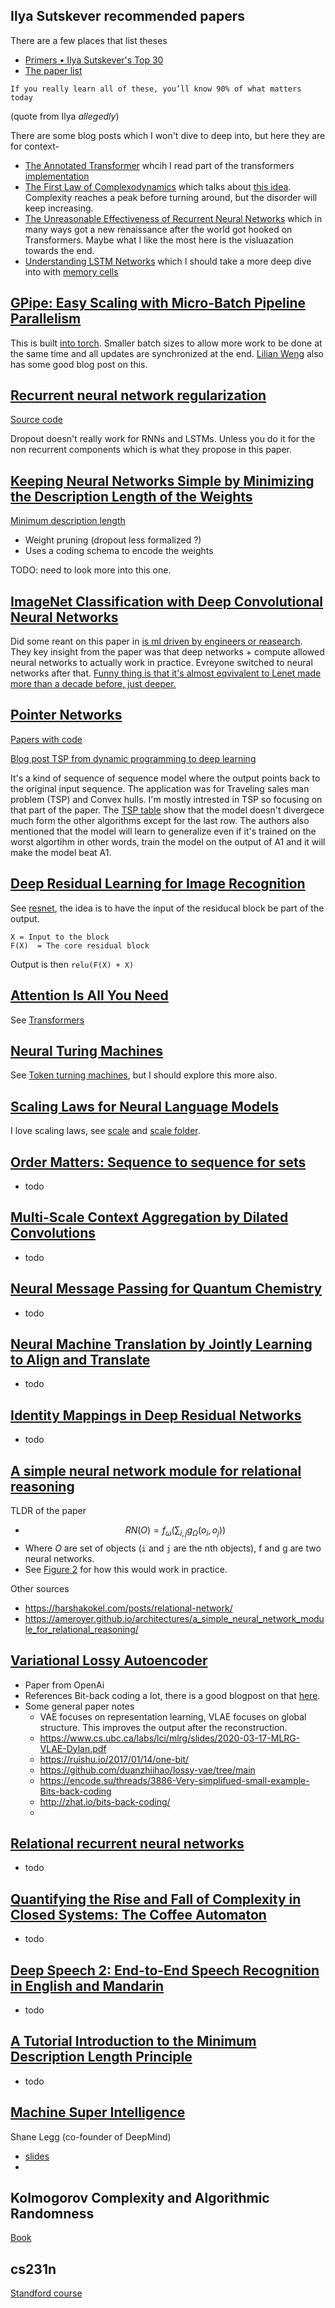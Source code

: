 ## Ilya Sutskever recommended papers


There are a few places that list theses
- [Primers • Ilya Sutskever's Top 30](https://aman.ai/primers/ai/top-30-papers/#gpipe-easy-scaling-with-micro-batch-pipeline-parallelism)
- [The paper list](https://arc.net/folder/D0472A20-9C20-4D3F-B145-D2865C0A9FEE)

```
If you really learn all of these, you’ll know 90% of what matters today
```
(quote from Ilya _allegedly_)

There are some blog posts which I won't dive to deep into, but here they are for context-
- [The Annotated Transformer](https://nlp.seas.harvard.edu/annotated-transformer/) whcih I read part of the transformers [implementation](../../nlp/transformers/)
- [The First Law of Complexodynamics](https://scottaaronson.blog/?p=762) which talks about [this idea](https://149663533.v2.pressablecdn.com/complexity-small.jpg). Complexity reaches a peak before turning around, but the disorder will keep increasing.
- [The Unreasonable Effectiveness of Recurrent Neural Networks](http://karpathy.github.io/2015/05/21/rnn-effectiveness/) which in many ways got a new renaissance after the world got hooked on Transformers. Maybe what I like the most here is the visluazation towards the end.
- [Understanding LSTM Networks](https://colah.github.io/posts/2015-08-Understanding-LSTMs/) which I should take a more deep dive into with [memory cells](../concepts/memory_cells.md)


## [GPipe: Easy Scaling with Micro-Batch Pipeline Parallelism](https://arxiv.org/pdf/1811.06965)
This is built [into torch](https://pytorch.org/docs/stable/distributed.pipelining.html). Smaller batch sizes to allow more work to be done at the same time and all updates are synchronized at the end. [Lilian Weng](https://lilianweng.github.io/posts/2021-09-25-train-large/) also has some good blog post on this.

## [Recurrent neural network regularization](https://arxiv.org/pdf/1409.2329)
[Source code](https://github.com/wojzaremba/lstm)

Dropout doesn't really work for RNNs and LSTMs. Unless you do it for the non recurrent components which is what they propose in this paper.

## [Keeping Neural Networks Simple by Minimizing the Description Length of the Weights](https://www.cs.toronto.edu/~hinton/absps/colt93.pdf)
[Minimum description length](https://en.wikipedia.org/wiki/Minimum_description_length)

- Weight pruning (dropout less formalized ?)
- Uses a coding schema to encode the weights

TODO: need to look more into this one.

## [ImageNet Classification with Deep Convolutional Neural Networks](https://proceedings.neurips.cc/paper_files/paper/2012/file/c399862d3b9d6b76c8436e924a68c45b-Paper.pdf)
Did some reant on this paper in [is ml driven by engineers or reasearch](../rants/is_ml_driven_by_engineer_or_reserach_improvment.md). They key insight from the paper was that deep networks + compute allowed neural networks to actually work in practice. Evreyone switched to neural networks after that.
[Funny thing is that it's almost eqvivalent to Lenet made more than a decade before, just deeper.](https://en.wikipedia.org/wiki/LeNet#/media/File:Comparison_image_neural_networks.svg)

## [Pointer Networks](https://arxiv.org/pdf/1506.03134)
[Papers with code](https://paperswithcode.com/method/pointer-net)

[Blog post TSP from dynamic programming to deep learning](https://myencyclopedia.github.io/en/2020/tsp-3-pointer-net/)

It's a kind of sequence of sequence model where the output points back to the original input sequence. The application was for Traveling sales man problem (TSP) and Convex hulls. I'm mostly intrested in TSP so focusing on that part of the paper.
The [TSP table](https://arxiv.org/pdf/1506.03134#page=8) show that the model doesn't divergece much form the other algorithms except for the last row. The authors also mentioned that the model will learn to generalize even if it's trained on the worst algortihm in other words, train the model on the output of A1 and it will make the model beat A1. 


## [Deep Residual Learning for Image Recognition](https://arxiv.org/pdf/1512.03385)
See [resnet](../../computer-vision/resnet/), the idea is to have the input of the residucal block be part of the output.
```
X = Input to the block
F(X)  = The core residual block
```

Output is then `relu(F(X) + X)`

## [Attention Is All You Need](https://arxiv.org/pdf/1706.03762)
See [Transformers](../../nlp/transformers/)

## [Neural Turing Machines](https://arxiv.org/pdf/1410.5401)
See [Token turning machines](../../architecture/token_turing_machines.md), but I should explore this more also.

## [Scaling Laws for Neural Language Models](https://arxiv.org/pdf/2001.08361)
I love scaling laws, see [scale](../scale.md) and [scale folder](../model-scale/).

## [Order Matters: Sequence to sequence for sets](https://arxiv.org/pdf/1511.06391)
- todo

## [Multi-Scale Context Aggregation by Dilated Convolutions](https://arxiv.org/abs/1511.07122)
- todo

## [Neural Message Passing for Quantum Chemistry](https://arxiv.org/pdf/1704.01212)
- todo

## [Neural Machine Translation by Jointly Learning to Align and Translate](https://arxiv.org/abs/1409.0473)
- todo

## [Identity Mappings in Deep Residual Networks](https://arxiv.org/pdf/1603.05027)
- todo

## [A simple neural network module for relational reasoning](https://arxiv.org/pdf/1706.01427)
TLDR of the paper 
- $$RN (O) = f_{\omega} ( \sum_{i,j} g_{\Omega} (o_i, o_j))$$
- Where $O$ are set of objects (`i` and `j` are the nth objects), f and g are two neural networks.
- See [Figure 2](https://arxiv.org/pdf/1706.01427#page=6) for how this would work in practice.


Other sources
- https://harshakokel.com/posts/relational-network/
- https://ameroyer.github.io/architectures/a_simple_neural_network_module_for_relational_reasoning/

## [Variational Lossy Autoencoder](https://arxiv.org/pdf/1611.02731)
- Paper from OpenAi
- References Bit-back coding a lot, there is a good blogpost on that [here](https://deeprender.ai/blog/BitsBackCoding).
- Some general paper notes
  - VAE focuses on representation learning, VLAE focuses on global structure. This improves the output after the reconstruction.
  - https://www.cs.ubc.ca/labs/lci/mlrg/slides/2020-03-17-MLRG-VLAE-Dylan.pdf
  - https://ruishu.io/2017/01/14/one-bit/
  - https://github.com/duanzhiihao/lossy-vae/tree/main
  - https://encode.su/threads/3886-Very-simplifued-small-example-Bits-back-coding
  - http://zhat.io/bits-back-coding/
  - 

## [Relational recurrent neural networks](https://arxiv.org/pdf/1806.01822)
- todo

## [Quantifying the Rise and Fall of Complexity in Closed Systems: The Coffee Automaton](https://arxiv.org/pdf/1405.6903)
- todo

## [Deep Speech 2: End-to-End Speech Recognition in English and Mandarin](https://arxiv.org/pdf/1512.02595)
- todo

## [A Tutorial Introduction to the Minimum Description Length Principle](https://arxiv.org/pdf/math/0406077)
- todo

## [Machine Super Intelligence](http://www.vetta.org/documents/Machine_Super_Intelligence.pdf)
Shane Legg (co-founder of DeepMind)
- [slides](https://pdfs.semanticscholar.org/e758/b579456545f8691bbadaf26bcd3b536c7172.pdf) 
- 

## Kolmogorov Complexity and Algorithmic Randomness
[Book](https://www.amazon.com/Kolmogorov-Complexity-Algorithmic-Randomness-Mathematical/dp/1470431823/ref=sr_1_1?crid=VGMWSMEXUNHK&dib=eyJ2IjoiMSJ9.MaOBOm3zOhbUF6HPcTrBlr9Cdwj_FBFyiowKOoXHcLgJuwUfdCiWc7w5Dg5PQKpzf0abKBShqG6SRwy0XW5x4nAhn1ks7Om6PqFBrQVH2X2AKeVQSNiqzrtg_jMZEKnLTf6t4GSwcfiQyvYQhYDvCg.r7m6lufVMX5tGVepNIsyPyPN5LkkgdRGByodt1aH_s8&dib_tag=se&keywords=Kolmogorov+Complexity+and+Algorithmic+Randomness&qid=1729951561&sprefix=%2Caps%2C236&sr=8-1)

## cs231n
[Standford course](https://cs231n.github.io/)
